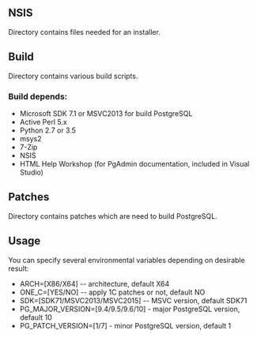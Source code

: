 ## NSIS

Directory contains files needed for an installer.

## Build

Directory contains various build scripts.

### Build depends:

* Microsoft SDK 7.1 or MSVC2013 for build PostgreSQL
* Active Perl 5.x
* Python 2.7 or 3.5
* msys2
* 7-Zip
* NSIS
* HTML Help Workshop (for PgAdmin documentation, included in Visual Studio)

## Patches

Directory contains patches which are need to build PostgreSQL.

## Usage
You can specify several environmental variables depending on desirable result:

* ARCH=[X86/X64] -- architecture, default X64
* ONE_C=[YES/NO] -- apply 1C patches or not, default NO
* SDK=[SDK71/MSVC2013/MSVC2015] -- MSVC version, default SDK71
* PG_MAJOR_VERSION=[9.4/9.5/9.6/10] - major PostgreSQL version, default 10
* PG_PATCH_VERSION=[1/7] - minor PostgreSQL version, default 1
